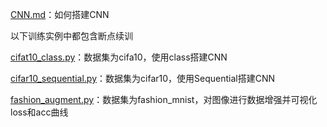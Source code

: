[CNN.md](CNN.md)：如何搭建CNN

以下训练实例中都包含断点续训

[cifat10_class.py](https://github.com/yiyading/NLP-and-ML/blob/master/AI_PRACTICE/%E5%8D%B7%E7%A7%AF%E7%A5%9E%E7%BB%8F%E7%BD%91%E7%BB%9C/cifar10_class.py#L19)：数据集为cifa10，使用class搭建CNN

[cifar10_sequential.py](https://github.com/yiyading/NLP-and-ML/blob/master/AI_PRACTICE/%E5%8D%B7%E7%A7%AF%E7%A5%9E%E7%BB%8F%E7%BD%91%E7%BB%9C/cifar10_sequential.py)：数据集为cifar10，使用Sequential搭建CNN

[fashion_augment.py](https://github.com/yiyading/NLP-and-ML/blob/master/AI_PRACTICE/%E5%8D%B7%E7%A7%AF%E7%A5%9E%E7%BB%8F%E7%BD%91%E7%BB%9C/fashion_augment.py)：数据集为fashion_mnist，对图像进行数据增强并可视化loss和acc曲线


